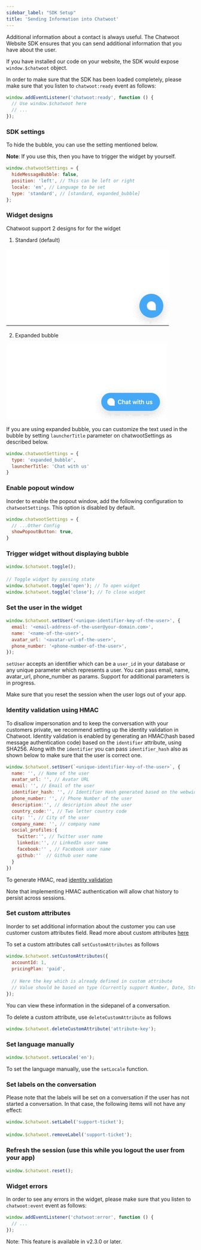 ```yaml
---
sidebar_label: "SDK Setup"
title: 'Sending Information into Chatwoot'
---
```


Additional information about a contact is always useful. The Chatwoot Website SDK ensures that you can send additional information that you have about the user.

If you have installed our code on your website, the SDK would expose `window.$chatwoot` object.

In order to make sure that the SDK has been loaded completely, please make sure that you listen to `chatwoot:ready` event as follows:

```js
window.addEventListener('chatwoot:ready', function () {
  // Use window.$chatwoot here
  // ...
});
```

### SDK settings

To hide the bubble, you can use the setting mentioned below.

**Note**: If you use this, then you have to trigger the widget by yourself.

```js
window.chatwootSettings = {
  hideMessageBubble: false,
  position: 'left', // This can be left or right
  locale: 'en', // Language to be set
  type: 'standard', // [standard, expanded_bubble]
};
```

### Widget designs

Chatwoot support 2 designs for for the widget

1. Standard (default)

![Standard-bubble](./images/standard-bubble.gif)

2. Expanded bubble

![Expanded-bubble](./images/expanded-bubble.gif)

If you are using expanded bubble, you can customize the text used in the bubble by setting `launcherTitle` parameter on chatwootSettings as described below.

```js
window.chatwootSettings = {
  type: 'expanded_bubble',
  launcherTitle: 'Chat with us'
}
```

### Enable popout window

Inorder to enable the popout window, add the following configuration to `chatwootSettings`. This option is disabled by default.

```js
window.chatwootSettings = {
  // ...Other Config
  showPopoutButton: true,
}
```

### Trigger widget without displaying bubble

```js
window.$chatwoot.toggle();

// Toggle widget by passing state
window.$chatwoot.toggle('open'); // To open widget
window.$chatwoot.toggle('close'); // To close widget
```

### Set the user in the widget

```js
window.$chatwoot.setUser('<unique-identifier-key-of-the-user>', {
  email: '<email-address-of-the-user@your-domain.com>',
  name: '<name-of-the-user>',
  avatar_url: '<avatar-url-of-the-user>',
  phone_number: '<phone-number-of-the-user>',
});
```

`setUser` accepts an identifier which can be a `user_id` in your database or any unique parameter which represents a user. You can pass email, name, avatar_url, phone_number as params. Support for additional parameters is in progress.

Make sure that you reset the session when the user logs out of your app.

### Identity validation using HMAC

To disallow impersonation and to keep the conversation with your customers private, we recommend setting up the identity validation in Chatwoot. Identity validation is enabled by generating an HMAC(hash based message authentication code) based on the `identifier` attribute, using SHA256. Along with the `identifier` you can pass `identifier_hash` also as shown below to make sure that the user is correct one.

```js
window.$chatwoot.setUser(`<unique-identifier-key-of-the-user>`, {
  name: '', // Name of the user
  avatar_url: '', // Avatar URL
  email: '', // Email of the user
  identifier_hash: '', // Identifier Hash generated based on the webwidget hmac_token
  phone_number: '', // Phone Number of the user
  description:'', // description about the user
  country_code:'', // Two letter country code
  city: '', // City of the user
  company_name: '', // company name
  social_profiles:{
    twitter:'', // Twitter user name 
    linkedin:'', // LinkedIn user name 
    facebook:'' , // Facebook user name
    github:''  // Github user name 
  }
})
```

To generate HMAC, read [identity validation](/docs/product/channels/live-chat/sdk/identity-validation)

Note that implementing HMAC authentication will allow chat history to persist across sessions.

### Set custom attributes

Inorder to set additional information about the customer you can use customer custom attributes field. Read more about custom attributes [here](/user-guide/features/custom-attributes)

To set a custom attributes call `setCustomAttributes` as follows

```js
window.$chatwoot.setCustomAttributes({
  accountId: 1,
  pricingPlan: 'paid',

  // Here the key which is already defined in custom attribute
  // Value should be based on type (Currently support Number, Date, String and Number)
});
```

You can view these information in the sidepanel of a conversation.

To delete a custom attribute, use `deleteCustomAttribute` as follows

```js
window.$chatwoot.deleteCustomAttribute('attribute-key');
```

### Set language manually

```js
window.$chatwoot.setLocale('en');
```

To set the language manually, use the `setLocale` function.

### Set labels on the conversation

Please note that the labels will be set on a conversation if the user has not started a conversation. In that case, the following items will not have any effect:

```js
window.$chatwoot.setLabel('support-ticket');

window.$chatwoot.removeLabel('support-ticket');
```

### Refresh the session (use this while you logout the user from your app)

```js
window.$chatwoot.reset();
```


### Widget errors

In order to see any errors in the widget, please make sure that you listen to `chatwoot:event` event as follows:

```js
window.addEventListener('chatwoot:error', function () {
  // ...
});
```

Note: This feature is available in v2.3.0 or later.
